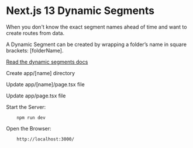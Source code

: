 # Next.js 13 Dynamic Segments

When you don't know the exact segment names ahead of time and want to create routes from data.

A Dynamic Segment can be created by wrapping a folder’s name in square brackets: [folderName].

[Read the dynamic segments docs](https://beta.nextjs.org/docs/routing/defining-routes#dynamic-segments)

Create app/[name] directory

Update app/[name]/page.tsx file

Update app/page.tsx file

Start the Server:

        npm run dev

Open the Browser:

        http://localhost:3000/